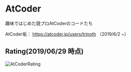 # AtCoder
趣味ではじめた競プロAtCoderのコードたち

AtCoder垢： https://atcoder.jp/users/trinoth
（2019/6/2 ~）

## Rating(2019/06/29 時点)

![AtCoderRating](https://github.com/shirhxio/AtCoder/blob/KH/images/Images/rating_20190629.png)
